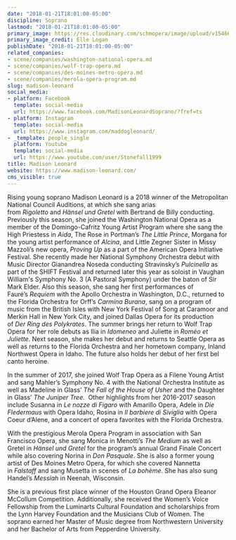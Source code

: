 ```yaml
---
date: "2018-01-21T18:01:00-05:00"
discipline: Soprano
lastmod: "2018-01-21T18:01:00-05:00"
primary_image: https://res.cloudinary.com/schmopera/image/upload/v1546623824/media/2019/01/MadisonLeonard.png
primary_image_credit: Elle Logan
publishDate: "2018-01-21T18:01:00-05:00"
related_companies:
- scene/companies/washington-national-opera.md
- scene/companies/wolf-trap-opera.md
- scene/companies/des-moines-metro-opera.md
- scene/companies/merola-opera-program.md
slug: madison-leonard
social_media:
- platform: Facebook
  template: social-media
  url: https://www.facebook.com/MadisonLeonardSoprano/?fref=ts
- platform: Instagram
  template: social-media
  url: https://www.instagram.com/maddogleonard/
- _template: people_single
  platform: Youtube
  template: social-media
  url: https://www.youtube.com/user/Stonefall1999
title: Madison Leonard
website: https://www.madison-leonard.com/
cms_visible: true
---
```

Rising young soprano Madison Leonard is a 2018 winner of the Metropolitan National Council Auditions, at which she sang arias from _Rigoletto_ and _Hänsel und Gretel_ with Bertrand de Billy conducting. Previously this season, she joined the Washington National Opera as a member of the Domingo-Cafritz Young Artist Program where she sang the High Priestess in _Aida_, The Rose in Portman’s _The Little Prince_, Morgana for the young artist performance of _Alcina_, and Little Zegner Sister in Missy Mazzoli’s new opera, _Proving Up_ as a part of the American Opera Initiative Festival. She recently made her National Symphony Orchestra debut with Music Director Gianandrea Noseda conducting Stravinsky’s _Pulcinella_ as part of the SHIFT Festival and returned later this year as soloist in Vaughan William's Symphony No. 3 (A Pastoral Symphony) under the baton of Sir Mark Elder. Also this season, she sang her first performances of Fauré’s _Requiem_ with the Apollo Orchestra in Washington, D.C., returned to the Florida Orchestra for Orff’s _Carmina Burana_, sang on a program of music from the British Isles with New York Festival of Song at Caramoor and Merkin Hall in New York City, and joined Dallas Opera for its production of _Der Ring des Polykrates_. The summer brings her return to Wolf Trap Opera for her role debuts as Ilia in _Idomeneo_ and Juliette in _Roméo et Juliette_. Next season, she makes her debut and returns to Seattle Opera as well as returns to the Florida Orchestra and her hometown company, Inland Northwest Opera in Idaho. The future also holds her debut of her first bel canto heroine.

In the summer of 2017, she joined Wolf Trap Opera as a Filene Young Artist and sang Mahler’s Symphony No. 4 with the National Orchestra Institute as well as Madeline in Glass’ _The Fall of the House of Usher_ and the Daughter in Glass’ _The Juniper Tree_.  Other highlights from her 2016-2017 season include Susanna in _Le nozze di Figaro_ with Amarillo Opera, Adele in _Die Fledermaus_ with Opera Idaho, Rosina in _Il barbiere di Siviglia_ with Opera Coeur d’Alene, and a concert of opera favorites with the Florida Orchestra.

With the prestigious Merola Opera Program in association with San Francisco Opera, she sang Monica in Menotti’s _The Medium_ as well as Gretel in _Hänsel und Gretel_ for the program’s annual Grand Finale Concert while also covering Norina in _Don Pasquale_. She is also a former young artist of Des Moines Metro Opera, for which she covered Nannetta in _Falstaff_ and sang Musetta in scenes of _La bohème_. She has also sung Handel’s _Messiah_ in Neenah, Wisconsin. 

She is a previous first place winner of the Houston Grand Opera Eleanor McCollum Competition. Additionally, she received the Women’s Voice Fellowship from the Luminarts Cultural Foundation and scholarships from the Lynn Harvey Foundation and the Musicians Club of Women. The soprano earned her Master of Music degree from Northwestern University and her Bachelor of Arts from Pepperdine University.